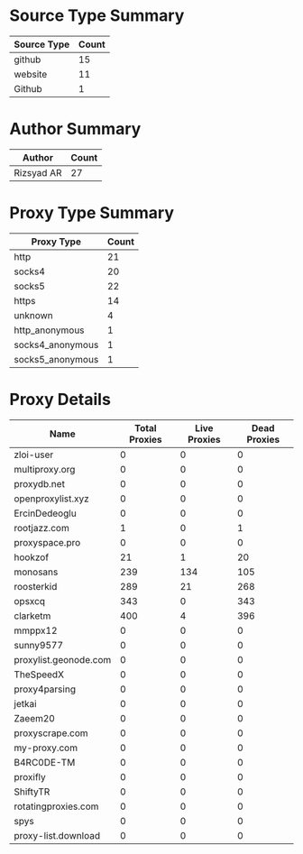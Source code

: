 # Source Type Summary

| Source Type | Count |
|-------------|-------|
| github | 15 |
| website | 11 |
| Github | 1 |


# Author Summary

| Author | Count |
|--------|-------|
| Rizsyad AR | 27 |


# Proxy Type Summary

| Proxy Type | Count |
|------------|-------|
| http | 21 |
| socks4 | 20 |
| socks5 | 22 |
| https | 14 |
| unknown | 4 |
| http_anonymous | 1 |
| socks4_anonymous | 1 |
| socks5_anonymous | 1 |


# Proxy Details

| Name | Total Proxies | Live Proxies | Dead Proxies |
|------|---------------|--------------|---------------|
| zloi-user | 0 | 0 | 0 |
| multiproxy.org | 0 | 0 | 0 |
| proxydb.net | 0 | 0 | 0 |
| openproxylist.xyz | 0 | 0 | 0 |
| ErcinDedeoglu | 0 | 0 | 0 |
| rootjazz.com | 1 | 0 | 1 |
| proxyspace.pro | 0 | 0 | 0 |
| hookzof | 21 | 1 | 20 |
| monosans | 239 | 134 | 105 |
| roosterkid | 289 | 21 | 268 |
| opsxcq | 343 | 0 | 343 |
| clarketm | 400 | 4 | 396 |
| mmppx12 | 0 | 0 | 0 |
| sunny9577 | 0 | 0 | 0 |
| proxylist.geonode.com | 0 | 0 | 0 |
| TheSpeedX | 0 | 0 | 0 |
| proxy4parsing | 0 | 0 | 0 |
| jetkai | 0 | 0 | 0 |
| Zaeem20 | 0 | 0 | 0 |
| proxyscrape.com | 0 | 0 | 0 |
| my-proxy.com | 0 | 0 | 0 |
| B4RC0DE-TM | 0 | 0 | 0 |
| proxifly | 0 | 0 | 0 |
| ShiftyTR | 0 | 0 | 0 |
| rotatingproxies.com | 0 | 0 | 0 |
| spys | 0 | 0 | 0 |
| proxy-list.download | 0 | 0 | 0 |
